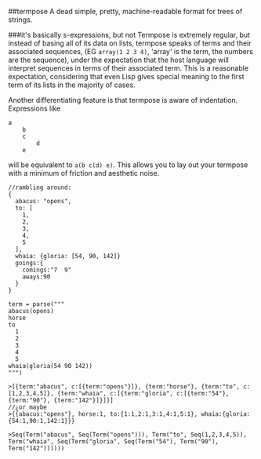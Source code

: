 ##termpose
A dead simple, pretty, machine-readable format for trees of strings.

###it's basically s-expressions, but not
Termpose is extremely regular, but instead of basing all of its data on lists, termpose speaks of terms and their associated sequences, (EG `array(1 2 3 4)`, 'array' is the term, the numbers are the sequence), under the expectation that the host language will interpret sequences in terms of their associated term. This is a reasonable expectation, considering that even Lisp gives special meaning to the first term of its lists in the majority of cases.

Another differentiating feature is that termpose is aware of indentation. Expressions like
```
a
	b
	c
		d
	e
```
will be equivalent to `a(b c(d) e)`. This allows you to lay out your termpose with a minimum of friction and aesthetic noise.


```
//rambling around:
{
  abacus: "opens",
  to: [
    1,
    2,
    3,
    4,
    5
  ],
  whaia: {gloria: [54, 90, 142]}
  goings:{
    comings:"7  9"
    aways:90
  }
}

term = parse("""
abacus(opens)
horse
to
  1
  2
  3
  4
  5
whaia(gloria(54 90 142))
""")

>[{term:"abacus", c:[{term:"opens"}]}, {term:"horse"}, {term:"to", c:[1,2,3,4,5]}, {term:"whaia", c:[{term:"gloria", c:[{term:"54"}, {term:"90"}, {term:"142"}]}]}]
//¿or maybe
>{{abacus:"opens"}, horse:1, to:{1:1,2:1,3:1,4:1,5:1}, whaia:{gloria:{54:1,90:1,142:1}}}

>Seq(Term("abacus", Seq(Term("opens"))), Term("to", Seq(1,2,3,4,5)), Term("whaia", Seq(Term("gloria", Seq(Term("54"), Term("90"), Term("142"))))))
```

